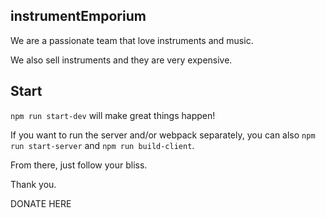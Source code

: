 ## instrumentEmporium

We are a passionate team that love instruments and music.

We also sell instruments and they are very expensive.


## Start

`npm run start-dev` will make great things happen!

If you want to run the server and/or webpack separately, you can also `npm run start-server` and `npm run build-client`.

From there, just follow your bliss.

Thank you.

DONATE HERE
